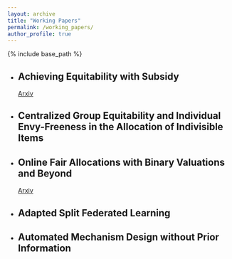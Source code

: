 ```yaml
---
layout: archive
title: "Working Papers"
permalink: /working_papers/
author_profile: true
---
```


{% include base_path %}




* ## Achieving Equitability with Subsidy
  [Arxiv](https://arxiv.org/pdf/2505.23251)
  
*  ## Centralized Group Equitability and Individual Envy-Freeness in the Allocation of Indivisible Items


* ## Online Fair Allocations with Binary Valuations and Beyond
  [Arxiv](https://arxiv.org/pdf/2505.24321)

* ## Adapted Split Federated Learning

* ## Automated Mechanism Design without Prior Information






